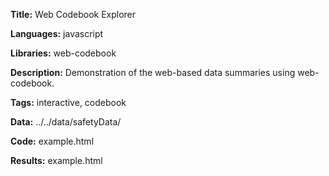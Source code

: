 **Title:** Web Codebook Explorer

**Languages:** javascript

**Libraries:** web-codebook

**Description:** Demonstration of the web-based data summaries using web-codebook.

**Tags:** interactive, codebook

**Data:** ../../data/safetyData/

**Code:** example.html

**Results:** example.html

[comment]: <> (---END OF HEADER---)
